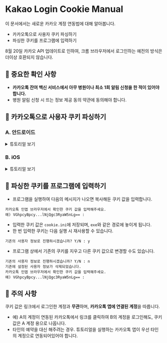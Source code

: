 # Kakao Login Cookie Manual
이 문서에서는 새로운 카카오 계정 연동법에 대해 알아봅니다.
- 카카오톡으로 사용자 쿠키 파싱하기
- 파싱한 쿠키를 프로그램에 입력하기

8월 20일 카카오 API 업데이트로 인하여, 크롬 브라우저에서 로그인하는 예전의 방식은 더이상 호환되지 않습니다.

## 📌 중요한 확인 사항
- **카카오톡 잔여 백신 서비스에서 아무 병원이나 최소 1회 알림 신청을 한 적이 있어야 합니다.**
- 병원 알림 신청 시 뜨는 정보 제공 동의 약관에 동의해야 합니다.

## 📌 카카오톡으로 사용자 쿠키 파싱하기
### A. 안드로이드
<details>
  <summary>튜토리얼 보기</summary>
  <br/>
  
  **1. 다음의 링크를 복사하여 카카오톡의 나와의 채팅방에 보내놓습니다.**
  ```
  https://accounts.kakao.com/login?continue=https%3A%2F%2Fvaccine-map.kakao.com%2Fapi%2Fv1%2Fuser
  ```
  **2. 다음의 스크립트를 복사하여 카카오톡의 나와의 채팅방에 보내놓습니다.**
  ```
  javascript:document.write(document.cookie.split('_kavacto=')%5B1%5D.split(';')%5B0%5D)
  ```
  <div align="center"><img src="https://user-images.githubusercontent.com/77003554/130264973-8262def1-8e59-4066-b2e2-f9398700fff0.jpg" width="500"></div>
  
  **3. 카카오톡을 실행하여 나와의 채팅방으로 들어갑니다.**
  - 채팅방에 올라온 스크립트를 복사합니다.
  <br/>
  
  **4. 채팅방에 올라온 링크를 클릭하여 카카오 계정으로 로그인합니다.**
  <div align="center"><img src="https://user-images.githubusercontent.com/77003554/130266043-49f4b85c-508c-4bd4-9104-d4822816cb75.png" width="1000"></div>
  
  - `{"user":{"name":"이름","status": ...` 이 뜨면 5번으로 넘어갑니다.
  - `error`가 뜨면 하단의 다른 링크로 다시 로그인 해봅니다.
  ```
  https://accounts.kakao.com/login?continue=https%3A%2F%2Fvaccine.kakao.com%2Fapi%2Fv1%2Fuser
  ```
  <br/>
  
  **5. 주소창에 복사해둔 스크립트를 입력하고 엔터를 누릅니다.**
  <div align="center"><img src="https://user-images.githubusercontent.com/77003554/130266562-b099f716-dc3c-4072-99c5-a7d94d7c63fb.png" width="1000"></div>
  <br/>
  
  **6. 파싱된 쿠키 값을 복사하여 PC에서 쓸 수 있도록 해둡니다.**
  <div align="center"><img src="https://user-images.githubusercontent.com/77003554/130266256-81361cf5-e32f-48ef-881c-6683abf3e718.png" width="1000"></div>
  
  - `VGhpcyByBhIHJhbmRv...bSBiYXNgc3RyaW5nLg==` 같은 형식의 쿠키 값이 파싱되어 나옵니다.
  - 나와의 채팅방에 보내놓으면 PC 카톡에서 복사하여 쓸 수 있습니다.
</details>

### B. iOS
<details>
  <summary>튜토리얼 보기</summary>
  <br/>
  
  iOS는 두 가지 방법이 있으며, 각자 장단점이 있으니 참고하여 둘 중 하나를 선택하시기 바랍니다.
  
  ### 🏷️ 방법 1. 앱 플레이어로 안드로이드처럼 파싱하기
  ```
  [장점]
  - 방법 2보다 쉬움.
  [단점]
  - 카카오톡 계정을 앱 플레이어로 이전해야 하므로 필요 시 채팅을 백업해야 함.
  - 카카오톡 이용자 보호조치에 걸릴 수도 있음.
  ```
  
  **1. 앱 플레이어를 설치합니다.**
  - LD 플레이어, 블루스택, Nox 등
  <br/>
  
  **2. 앱 플레이어에 카카오톡을 설치한 뒤, 백신을 예약할 사용자의 카카오 계정으로 로그인합니다.**
  - 앱 플레이어의 카카오톡으로 계정을 연동하면 휴대폰 카카오톡은 자동으로 로그아웃됩니다.
  - 로그아웃 시 채팅 기록이 날라가니 필요하다면 미리 백업하셔야 합니다.
  <br/>
  
  **3. 상단의 `A. 안드로이드` 방법을 그대로 따라합니다.**
  <br/><br/>
  
  ### 🏷️ 방법 2. MITM Proxy 로 쿠키 값 찾기
  ```
  [장점]
  - 방법 1의 단점이 없음.
  [단점]
  - 맥이 필요함.
  - 초보자가 따라하기에는 다소 어려울 수 있음.
  ```
  #### 기본 세팅법
  1. 맥과 아이폰을 같은 네트워크에 연결합니다.
  2. `mitmproxy`를 설치합니다. https://mitmproxy.org
  3. 터미널에서 `mitmweb --ssl-insecure` 커맨드를 실행합니다.
  4. 브라우저가 열리면 컴퓨터의 IP주소를 확인합니다. `옵션 키`를 누른 상태로 `Wifi 목록`을 누르거나, `설정 > 네트워크`에서 확인할 수 있습니다.
  5. 아이폰의 `설정 > Wi-Fi > i 아이콘(연결한 네트워크 옆) > 프록시 설정`에 들어가서 `수동`으로 설정을 바꾼 뒤, `서버`에 컴퓨터의 IP주소를, `포트`에 8080을 입력합니다.
  6. `저장`을 눌러서 설정을 저장합니다.
  7. http://mitm.it 에서 iOS를 찾고, `Get mitmproxy-ca-cert.pem` 버튼을 누릅니다.
  8. 다시 설정 앱으로 들어갑니다.
  9. `새로운 프로파일 다운로드됨` 버튼을 눌러 프로파일을 설치합니다.
  10. `설정 > General > About > 인증서 신뢰 설정`에 들어가서 `mitmproxy`를 켭니다.
  
  #### 쿠키 값 찾기
  1. 나와의 채팅방에 다음의 링크를 올려둡니다.
  ```
  https://vaccine-map.kakao.com/map2?v=1
  ```
  2. 카카오톡을 실행하여 나와의 채팅방으로 들어가 올려둔 링크를 클릭합니다.
  3. 백신 지도가 뜨면 아무 병원 한 곳을 클릭합니다.
  4. 맥에서 `기본 세팅법` 3번에서 열린 브라우저로 들어갑니다. 모르고 브라우저를 닫았다면 http://127.0.0.1:8081 을 브라우저로 접속한 뒤 `쿠키 값 찾기` 1번부터 다시 합니다.
  5. 브라우저에서 스크롤하며 찾다보면 `https://vaccine-map.kakao.com/detail/`로 시작하는 기록이 있습니다. 클릭하면 우측에 해당 사이트의 기록이 뜹니다.
  6. `Cookie` 부분을 찾다보면 `_kavacto=`로 시작하는 것이 있습니다. `_kavacto=`를 제외한 부분을 복사해둡니다.
</details>

## 📌 파싱한 쿠키를 프로그램에 입력하기
- 프로그램을 실행하여 다음의 메시지가 나오면 복사해둔 쿠키 값을 입력합니다.
```
카카오톡 인앱 브라우저에서 확인한 쿠키 값을 입력해주세요.
예) VGhpcyBpcy...lNjQgc3RyaW5nLg== : 
```
- 입력한 쿠키 값은 `cookie.ini`에 저장되며, `exe`와 같은 경로에 놓이게 됩니다.
- 한 번 입력한 쿠키는 다음 실행 시 재사용할 수 있습니다.
```
기존의 사용자 정보로 진행하시겠습니까? Y/N : y
```
- 프로그램 상에서 기존의 쿠키를 지우고 다른 쿠키 값으로 변경할 수도 있습니다.
```
기존의 사용자 정보로 진행하시겠습니까? Y/N : n
기존에 설정된 사용자 정보가 삭제되었습니다.
카카오톡 인앱 브라우저에서 확인한 쿠키 값을 입력해주세요.
예) VGhpcyBpcy...lNjQgc3RyaW5nLg== :
```

## 📌 주의 사항
쿠키 값은 링크에서 로그인한 계정과 **무관**하며, **카카오톡 앱에 연결된 계정**을 따릅니다.
- 예) A의 계정이 연동된 카카오톡에서 링크를 클릭하여 B의 계정을 로그인해도, 쿠키 값은 A 계정 용으로 나옵니다.
- 타인의 예약을 대신 해주려는 경우. 튜토리얼을 실행하는 카카오톡 앱이 우선 타인의 계정으로 연동되어있어야 합니다.
